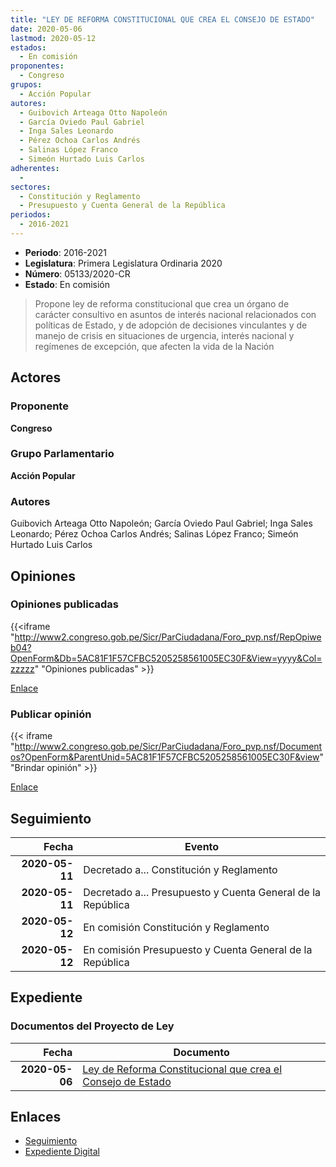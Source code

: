 ```yaml
---
title: "LEY DE REFORMA CONSTITUCIONAL QUE CREA EL CONSEJO DE ESTADO"
date: 2020-05-06
lastmod: 2020-05-12
estados: 
  - En comisión
proponentes: 
  - Congreso
grupos: 
  - Acción Popular
autores: 
  - Guibovich Arteaga Otto Napoleón
  - García Oviedo Paul Gabriel
  - Inga Sales Leonardo
  - Pérez Ochoa Carlos Andrés
  - Salinas López Franco
  - Simeón Hurtado Luis Carlos
adherentes: 
  - 
sectores: 
  - Constitución y Reglamento
  - Presupuesto y Cuenta General de la República
periodos: 
  - 2016-2021
---
```


- **Periodo**: 2016-2021
- **Legislatura**: Primera Legislatura Ordinaria 2020
- **Número**: 05133/2020-CR
- **Estado**: En comisión

> Propone ley de reforma constitucional que crea un órgano de carácter consultivo en asuntos de interés nacional relacionados con políticas de Estado, y de adopción de decisiones vinculantes y de manejo de crisis en situaciones de urgencia, interés nacional y regímenes de excepción, que afecten la vida de la Nación


## Actores

### Proponente

**Congreso**

### Grupo Parlamentario

**Acción Popular**

### Autores

Guibovich Arteaga Otto Napoleón; García Oviedo Paul Gabriel; Inga Sales Leonardo; Pérez Ochoa Carlos Andrés; Salinas López Franco; Simeón Hurtado Luis Carlos


## Opiniones

### Opiniones publicadas

{{<iframe "http://www2.congreso.gob.pe/Sicr/ParCiudadana/Foro_pvp.nsf/RepOpiweb04?OpenForm&Db=5AC81F1F57CFBC5205258561005EC30F&View=yyyy&Col=zzzzz" "Opiniones publicadas" >}}

[Enlace](http://www2.congreso.gob.pe/Sicr/ParCiudadana/Foro_pvp.nsf/RepOpiweb04?OpenForm&Db=5AC81F1F57CFBC5205258561005EC30F&View=yyyy&Col=zzzzz)
### Publicar opinión

{{< iframe "http://www2.congreso.gob.pe/Sicr/ParCiudadana/Foro_pvp.nsf/Documentos?OpenForm&ParentUnid=5AC81F1F57CFBC5205258561005EC30F&view" "Brindar opinión" >}}

[Enlace](http://www2.congreso.gob.pe/Sicr/ParCiudadana/Foro_pvp.nsf/Documentos?OpenForm&ParentUnid=5AC81F1F57CFBC5205258561005EC30F&view)

## Seguimiento

| Fecha | Evento |
|------:|--------|
| **2020-05-11** | Decretado a... Constitución y Reglamento|
| **2020-05-11** | Decretado a... Presupuesto y Cuenta General de la República|
| **2020-05-12** | En comisión Constitución y Reglamento|
| **2020-05-12** | En comisión Presupuesto y Cuenta General de la República|


## Expediente


### Documentos del Proyecto de Ley

| Fecha | Documento |
|------:|--------|
| **2020-05-06** | [Ley de Reforma Constitucional que crea el Consejo de Estado](http://www.leyes.congreso.gob.pe/Documentos/2016_2021/Proyectos_de_Ley_y_de_Resoluciones_Legislativas/PL05133_20200506.pdf) |

## Enlaces 

- [Seguimiento](http://www2.congreso.gob.pe/Sicr/TraDocEstProc/CLProLey2016.nsf/f7fff46988ca05b1052578e100829cc7/beeb55e80ba52f3505258561000c6910?OpenDocument)
- [Expediente Digital](http://www2.congreso.gob.pe/Sicr/TraDocEstProc/CLProLey2016.nsf/f7fff46988ca05b1052578e100829cc7/beeb55e80ba52f3505258561000c6910?OpenDocument&Click=05257FB7005EB655.eb71d0cf91d8294e05256cdf006b5706/$Body/0.1C6C)

